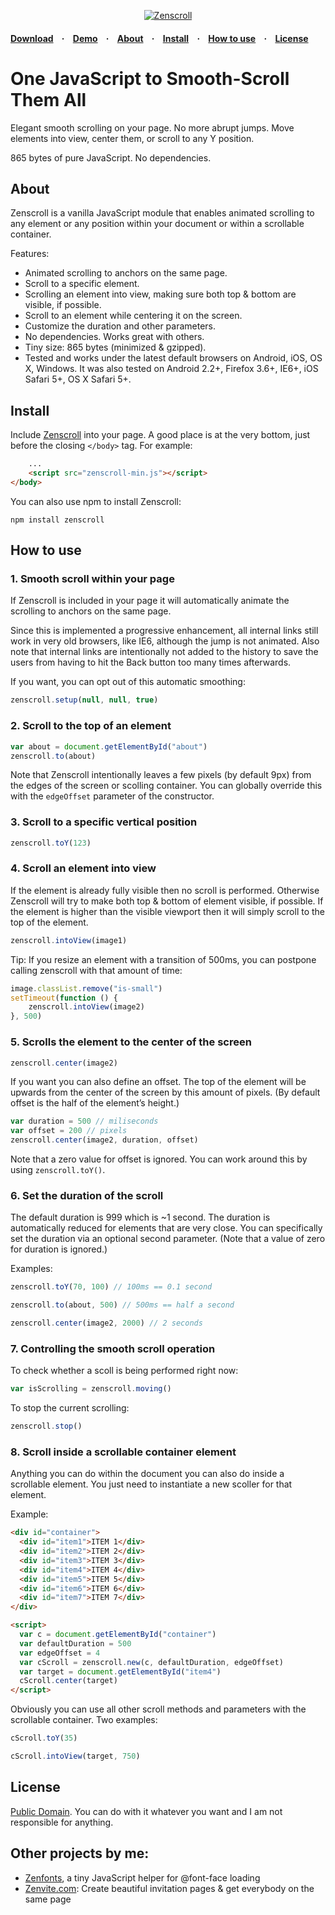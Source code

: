<p align="center">
	<a href="https://zengabor.github.io/zenscroll/">
		<img src="https://zengabor.github.io/zenscroll/zenscroll.png" alt="Zenscroll">
	</a>
</p>


#### [**Download**](https://github.com/zengabor/zenscroll/archive/latest.zip) &nbsp; &nbsp;&middot;&nbsp; &nbsp; [**Demo**](https://zengabor.github.io/zenscroll/) &nbsp; &nbsp;&middot;&nbsp; &nbsp; [**About**](#about) &nbsp; &nbsp;&middot;&nbsp; &nbsp; [**Install**](#install) &nbsp; &nbsp;&middot;&nbsp; &nbsp; [**How to use**](#how-to-use) &nbsp; &nbsp;&middot;&nbsp; &nbsp; [**License**](#license)


# One JavaScript to Smooth-Scroll Them All

Elegant smooth scrolling on your page. No more abrupt jumps. Move elements into view, center them, or scroll to any Y position.

865 bytes of pure JavaScript. No dependencies.

## About

Zenscroll is a vanilla JavaScript module that enables animated scrolling to any element or any position within your document or within a scrollable container.

Features:

- Animated scrolling to anchors on the same page.
- Scroll to a specific element.
- Scrolling an element into view, making sure both top & bottom are visible, if possible.
- Scroll to an element while centering it on the screen.
- Customize the duration and other parameters.
- No dependencies. Works great with others.
- Tiny size: 865 bytes (minimized & gzipped).
- Tested and works under the latest default browsers on Android, iOS, OS X, Windows. It was also tested on Android 2.2+, Firefox 3.6+, IE6+, iOS Safari 5+, OS X Safari 5+.


## Install

Include [Zenscroll](https://github.com/zengabor/zenscroll/archive/latest.zip) into your page. A good place is at the very bottom, just before the closing `</body>` tag. For&nbsp;example:

````html
    ...
    <script src="zenscroll-min.js"></script>
</body>
````

You can also use npm to install Zenscroll:

````
npm install zenscroll
````

## How to use

### 1. Smooth scroll within your page

If Zenscroll is included in your page it will automatically animate the scrolling to anchors on the same page.

Since this is implemented a progressive enhancement, all internal links still work in very old browsers, like IE6, although the jump is not animated. Also note that internal links are intentionally not added to the history to save the users from having to hit the Back button too many times afterwards.

If you want, you can opt out of this automatic smoothing:

````js
zenscroll.setup(null, null, true)
````


### 2. Scroll to the top of an element

````js
var about = document.getElementById("about")
zenscroll.to(about)
````

Note that Zenscroll intentionally leaves a few pixels (by default 9px) from the edges of the screen or scolling container. You can globally override this with the `edgeOffset` parameter of the constructor.

### 3. Scroll to a specific vertical position

````js
zenscroll.toY(123)
````

### 4. Scroll an element into view 

If the element is already fully visible then no scroll is performed. Otherwise Zenscroll will try to make both top & bottom of element visible, if possible. If the element is higher than the visible viewport then it will simply scroll to the top of the element. 

````js
zenscroll.intoView(image1)
````

Tip: If you resize an element with a transition of 500ms, you can postpone calling zenscroll with that amount of time:

````js
image.classList.remove("is-small")
setTimeout(function () { 
    zenscroll.intoView(image2) 
}, 500)
````


### 5. Scrolls the element to the center of the screen

````js
zenscroll.center(image2)
````

If you want you can also define an offset. The top of the element will be upwards from the center of the screen by this amount of pixels. (By default offset is the half of the element’s height.)

````js
var duration = 500 // miliseconds
var offset = 200 // pixels
zenscroll.center(image2, duration, offset)
````

Note that a zero value for offset is ignored. You can work around this by using `zenscroll.toY()`.

### 6. Set the duration of the scroll

The default duration is 999 which is ~1 second. The duration is automatically reduced for elements that are very close. You can specifically set the duration via an optional second parameter. (Note that a value of zero for duration is ignored.)

Examples:

````js
zenscroll.toY(70, 100) // 100ms == 0.1 second
````

````js
zenscroll.to(about, 500) // 500ms == half a second
````

````js
zenscroll.center(image2, 2000) // 2 seconds
````

### 7. Controlling the smooth scroll operation

To check whether a scoll is being performed right now:

````js
var isScrolling = zenscroll.moving()
````

To stop the current scrolling:

````js
zenscroll.stop()
````

### 8. Scroll inside a scrollable container element

Anything you can do within the document you can also do inside a scrollable element. You just need to instantiate a new scoller for that element.

Example:

````html
<div id="container">
  <div id="item1">ITEM 1</div>
  <div id="item2">ITEM 2</div>
  <div id="item3">ITEM 3</div>
  <div id="item4">ITEM 4</div>
  <div id="item5">ITEM 5</div>
  <div id="item6">ITEM 6</div>
  <div id="item7">ITEM 7</div>
</div>

<script>
  var c = document.getElementById("container")
  var defaultDuration = 500
  var edgeOffset = 4
  var cScroll = zenscroll.new(c, defaultDuration, edgeOffset)
  var target = document.getElementById("item4")
  cScroll.center(target)
</script>
````

Obviously you can use all other scroll methods and parameters with the scrollable container. Two examples:

````js
cScroll.toY(35)
````

````js
cScroll.intoView(target, 750)
````

## License

[Public Domain](http://unlicense.org). You can do with it whatever you want and I am not responsible for anything.


## Other projects by me:

- [Zenfonts](https://github.com/zengabor/zenfonts), a tiny JavaScript helper for @font-face loading
- [Zenvite.com](http://zenvite.com/): Create beautiful invitation pages & get everybody on the same page
